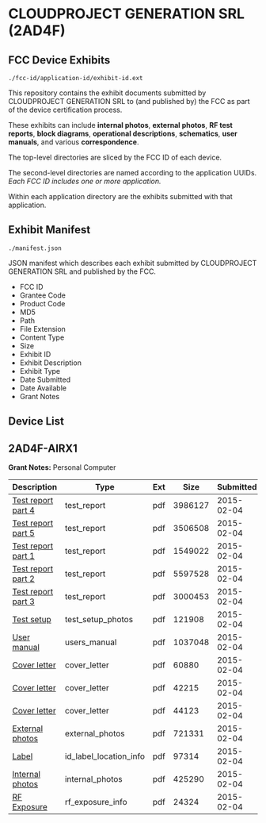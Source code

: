 # CLOUDPROJECT GENERATION SRL (2AD4F)
## FCC Device Exhibits

```
./fcc-id/application-id/exhibit-id.ext
```

This repository contains the exhibit documents submitted by CLOUDPROJECT GENERATION SRL to (and published by) the FCC as part of the device certification process.

These exhibits can include **internal photos**, **external photos**, **RF test reports**, **block diagrams**, **operational descriptions**, **schematics**, **user manuals**, and various **correspondence**.

The top-level directories are sliced by the FCC ID of each device.

The second-level directories are named according to the application UUIDs. *Each FCC ID includes one or more application.*

Within each application directory are the exhibits submitted with that application. 

## Exhibit Manifest

```
./manifest.json
```

JSON manifest which describes each exhibit submitted by CLOUDPROJECT GENERATION SRL and published by the FCC.

- FCC ID
- Grantee Code
- Product Code
- MD5
- Path
- File Extension
- Content Type
- Size
- Exhibit ID
- Exhibit Description
- Exhibit Type
- Date Submitted
- Date Available
- Grant Notes

## Device List
## 2AD4F-AIRX1
**Grant Notes:** Personal Computer

| Description | Type | Ext | Size | Submitted | Available |
| ----------- | ---- | --- | ---- | --------- | --------- |
| [Test report part 4](2AD4F-AIRX1/de3fb7caebb4b3823a1685a29040063f/2523378.pdf) | test_report | pdf | 3986127 | 2015-02-04 | 2015-02-04 |
| [Test report part 5](2AD4F-AIRX1/de3fb7caebb4b3823a1685a29040063f/2523379.pdf) | test_report | pdf | 3506508 | 2015-02-04 | 2015-02-04 |
| [Test report part 1](2AD4F-AIRX1/de3fb7caebb4b3823a1685a29040063f/2523375.pdf) | test_report | pdf | 1549022 | 2015-02-04 | 2015-02-04 |
| [Test report part 2](2AD4F-AIRX1/de3fb7caebb4b3823a1685a29040063f/2523376.pdf) | test_report | pdf | 5597528 | 2015-02-04 | 2015-02-04 |
| [Test report part 3](2AD4F-AIRX1/de3fb7caebb4b3823a1685a29040063f/2523377.pdf) | test_report | pdf | 3000453 | 2015-02-04 | 2015-02-04 |
| [Test setup](2AD4F-AIRX1/de3fb7caebb4b3823a1685a29040063f/2523380.pdf) | test_setup_photos | pdf | 121908 | 2015-02-04 | 2015-02-04 |
| [User manual](2AD4F-AIRX1/de3fb7caebb4b3823a1685a29040063f/2523381.pdf) | users_manual | pdf | 1037048 | 2015-02-04 | 2015-02-04 |
| [Cover letter](2AD4F-AIRX1/de3fb7caebb4b3823a1685a29040063f/2523366.pdf) | cover_letter | pdf | 60880 | 2015-02-04 | 2015-02-04 |
| [Cover letter](2AD4F-AIRX1/de3fb7caebb4b3823a1685a29040063f/2523367.pdf) | cover_letter | pdf | 42215 | 2015-02-04 | 2015-02-04 |
| [Cover letter](2AD4F-AIRX1/de3fb7caebb4b3823a1685a29040063f/2523368.pdf) | cover_letter | pdf | 44123 | 2015-02-04 | 2015-02-04 |
| [External photos](2AD4F-AIRX1/de3fb7caebb4b3823a1685a29040063f/2523369.pdf) | external_photos | pdf | 721331 | 2015-02-04 | 2015-02-04 |
| [Label](2AD4F-AIRX1/de3fb7caebb4b3823a1685a29040063f/2523370.pdf) | id_label_location_info | pdf | 97314 | 2015-02-04 | 2015-02-04 |
| [Internal photos](2AD4F-AIRX1/de3fb7caebb4b3823a1685a29040063f/2523371.pdf) | internal_photos | pdf | 425290 | 2015-02-04 | 2015-02-04 |
| [RF Exposure](2AD4F-AIRX1/de3fb7caebb4b3823a1685a29040063f/2523373.pdf) | rf_exposure_info | pdf | 24324 | 2015-02-04 | 2015-02-04 |
